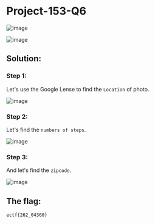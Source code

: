 <h1>Project-153-Q6</h1>

![image](https://github.com/user-attachments/assets/5eb7b91c-1118-4045-8856-8f967f83ee9e)

![image](https://github.com/user-attachments/assets/775b3557-2d1a-4813-b41a-603123538820)

<h2>Solution: </h2>

<h3>Step 1:</h3>

Let's use the Google Lense to find the ```Location``` of photo.

![image](https://github.com/user-attachments/assets/cbb2ff74-56e5-4b98-b50b-fb7eeac945d3)

<h3>Step 2:</h3>

Let's find the ```numbers of steps```.

![image](https://github.com/user-attachments/assets/a9a597f5-b8a3-4ff8-8b9a-8e491fbc130d)

<h3>Step 3:</h3>

And let's find the ```zipcode```.

![image](https://github.com/user-attachments/assets/2a33d76c-0256-434e-be86-55fc1c2e9e0b)

<h2>The flag:</h2>

```ectf{262_04360}```



